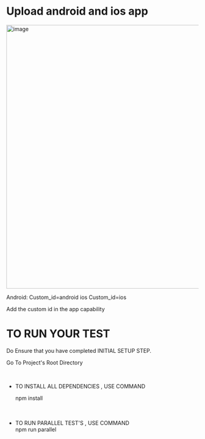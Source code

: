 # Upload android and ios app

<img width="690" alt="image" src="https://user-images.githubusercontent.com/93367572/158888613-984ee064-2725-4925-8c2d-b20fd9087666.png">

Android:
Custom_id=android
ios
Custom_id=ios

Add the custom id in the app capability

# TO RUN YOUR TEST
Do Ensure that you have completed INITIAL SETUP STEP.



Go To Project's Root Directory


<br>
<ul>

<li>TO INSTALL ALL DEPENDENCIES , USE COMMAND</li>


npm install

<br>


<br>

<li>TO RUN PARALLEL TEST'S , USE COMMAND</li>
npm run parallel

</ul>

<br>















